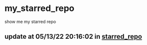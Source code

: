 # my_starred_repo
show me my starred repo

update at 05/13/22 20:16:02 in [starred_repo](./index.html)
---

